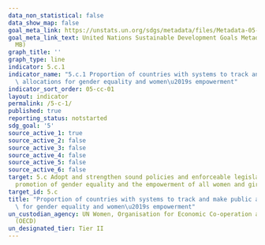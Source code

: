 ```yaml
---
data_non_statistical: false
data_show_map: false
goal_meta_link: https://unstats.un.org/sdgs/metadata/files/Metadata-05-0c-01.pdf
goal_meta_link_text: United Nations Sustainable Development Goals Metadata (PDF 4.0
  MB)
graph_title: ''
graph_type: line
indicator: 5.c.1
indicator_name: "5.c.1 Proportion of countries with systems to track and make public\
  \ allocations for gender equality and women\u2019s empowerment"
indicator_sort_order: 05-cc-01
layout: indicator
permalink: /5-c-1/
published: true
reporting_status: notstarted
sdg_goal: '5'
source_active_1: true
source_active_2: false
source_active_3: false
source_active_4: false
source_active_5: false
source_active_6: false
target: 5.c Adopt and strengthen sound policies and enforceable legislation for the
  promotion of gender equality and the empowerment of all women and girls at all levels
target_id: 5.c
title: "Proportion of countries with systems to track and make public allocations\
  \ for gender equality and women\u2019s empowerment"
un_custodian_agency: UN Women, Organisation for Economic Co-operation and Development
  (OECD)
un_designated_tier: Tier II
---
```

